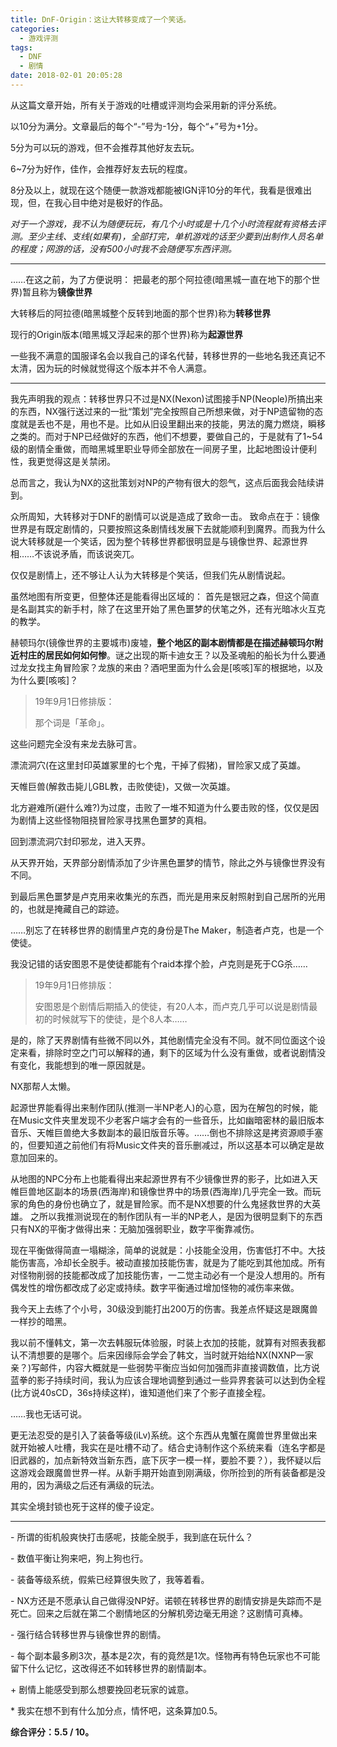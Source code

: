 ```yaml
---
title: DnF-Origin：这让大转移变成了一个笑话。
categories:
  - 游戏评测
tags:
  - DNF
  - 剧情
date: 2018-02-01 20:05:28
---
```


从这篇文章开始，所有关于游戏的吐槽或评测均会采用新的评分系统。

以10分为满分。文章最后的每个“-”号为-1分，每个“+”号为+1分。

5分为可以玩的游戏，但不会推荐其他好友去玩。

6~7分为好作，佳作，会推荐好友去玩的程度。

8分及以上，就现在这个随便一款游戏都能被IGN评10分的年代，我看是很难出现，但，在我心目中绝对是极好的作品。

_对于一个游戏，我不认为随便玩玩，有几个小时或是十几个小时流程就有资格去评测。至少主线、支线(如果有)，全部打完，单机游戏的话至少要到出制作人员名单的程度；网游的话，没有500小时我不会随便写东西评测。_

* * *

……在这之前，为了方便说明： 把最老的那个阿拉德(暗黑城一直在地下的那个世界)暂且称为**镜像世界**

大转移后的阿拉德(暗黑城整个反转到地面的那个世界)称为**转移世界**

现行的Origin版本(暗黑城又浮起来的那个世界)称为**起源世界**

一些我不满意的国服译名会以我自己的译名代替，转移世界的一些地名我还真记不太清，因为玩的时候就觉得这个版本并不令人满意。

* * *

我先声明我的观点：转移世界只不过是NX(Nexon)试图接手NP(Neople)所搞出来的东西，NX强行送过来的一批“策划”完全按照自己所想来做，对于NP遗留物的态度就是丢也不是，用也不是。比如从旧设里翻出来的技能，男法的魔力燃烧，瞬移之类的。而对于NP已经做好的东西，他们不想要，要做自己的，于是就有了1~54级的剧情全重做，而暗黑城里职业导师全部放在一间房子里，比起地图设计便利性，我更觉得这是关禁闭。

总而言之，我认为NX的这批策划对NP的产物有很大的怨气，这点后面我会陆续讲到。

众所周知，大转移对于DNF的剧情可以说是造成了致命一击。 致命点在于：镜像世界是有既定剧情的，只要按照这条剧情线发展下去就能顺利到魔界。而我为什么说大转移就是一个笑话，因为整个转移世界都很明显是与镜像世界、起源世界相……不该说矛盾，而该说突兀。

仅仅是剧情上，还不够让人认为大转移是个笑话，但我们先从剧情说起。

虽然地图有所变更，但整体还是能看得出区域的： 首先是银冠之森，但这个简直是名副其实的新手村，除了在这里开始了黑色噩梦的伏笔之外，还有光暗冰火互克的教学。

赫顿玛尔(镜像世界的主要城市)废墟，**整个地区的副本剧情都是在描述赫顿玛尔附近村庄的居民如何如何惨**。谜之出现的斯卡迪女王？以及圣魂船的船长为什么要通过龙女找主角冒险家？龙族的来由？酒吧里面为什么会是\[咳咳\]军的根据地，以及为什么要\[咳咳\]？

> 19年9月1日修排版：
>
> 那个词是「革命」。

这些问题完全没有来龙去脉可言。

漂流洞穴(在这里封印英雄冢里的七个鬼，干掉了假猪)，冒险家又成了英雄。

天帷巨兽(解救击毙儿GBL教，击败使徒)，又做一次英雄。

北方避难所(避什么难?)为过度，击败了一堆不知道为什么要击败的怪，仅仅是因为剧情上这些怪物阻挠冒险家寻找黑色噩梦的真相。

回到漂流洞穴封印邪龙，进入天界。

从天界开始，天界部分剧情添加了少许黑色噩梦的情节，除此之外与镜像世界没有不同。

到最后黑色噩梦是卢克用来收集光的东西，而光是用来反射照射到自己居所的光用的，也就是掩藏自己的踪迹。

……别忘了在转移世界的剧情里卢克的身份是The Maker，制造者卢克，也是一个使徒。

我没记错的话安图恩不是使徒都能有个raid本撑个脸，卢克则是死于CG杀……

> 19年9月1日修排版：
>
> 安图恩是个剧情后期插入的使徒，有20人本，而卢克几乎可以说是剧情最初的时候就写下的使徒，是个8人本……

是的，除了天界剧情有些微不同以外，其他剧情完全没有不同。就不同位面这个设定来看，排除时空之门可以解释的通，剩下的区域为什么没有重做，或者说剧情没有变化，我能想到的唯一原因就是。

NX那帮人太懒。

起源世界能看得出来制作团队(推测一半NP老人)的心意，因为在解包的时候，能在Music文件夹里发现不少老客户端才会有的一些音乐，比如幽暗密林的最旧版本音乐、天帷巨兽绝大多数副本的最旧版音乐等。……倒也不排除这是拷资源顺手塞的，但要知道之前他们有将Music文件夹的音乐删减过，所以这基本可以确定是故意加回来的。

从地图的NPC分布上也能看得出来起源世界有不少镜像世界的影子，比如进入天帷巨兽地区副本的场景(西海岸)和镜像世界中的场景(西海岸)几乎完全一致。而玩家的角色的身份也确立了，就是冒险家。而不是NX想要的什么鬼拯救世界的大英雄。 之所以我推测说现在的制作团队有一半的NP老人，是因为很明显剩下的东西只有NX的平衡才做得出来：无脑加强弱职业，数字平衡靠减伤。

现在平衡做得简直一塌糊涂，简单的说就是：小技能全没用，伤害低打不中。大技能伤害高，冷却长全脱手。被动直接加技能伤害，就是为了能吃到其他加成。所有对怪物削弱的技能都改成了加技能伤害，一二觉主动必有一个是没人想用的。所有偶发性的增伤都改成了必定或持续。数字平衡通过增加怪物的减伤率来做。

我今天上去练了个小号，30级没到能打出200万的伤害。我差点怀疑这是跟魔兽一样抄的暗黑。

我以前不懂韩文，第一次去韩服玩体验服，时装上衣加的技能，就算有对照表我都认不清想要的是哪个。后来因缘际会学会了韩文，当时就开始给NX(NXNP一家亲？)写邮件，内容大概就是一些弱势平衡应当如何加强而非直接调数值，比方说蓝拳的影子持续时间，我认为应该合理地调整到通过一些异界套装可以达到伪全程(比方说40sCD，36s持续这样)，谁知道他们来了个影子直接全程。

……我也无话可说。

更无法忍受的是引入了装备等级(iLv)系统。这个东西从鬼蟹在魔兽世界里做出来就开始被人吐槽，我实在是吐槽不动了。结合史诗制作这个系统来看（连名字都是旧武器的，加点新特效当新东西，底下灰字一模一样，要脸不要？），我怀疑以后这游戏会跟魔兽世界一样。从新手期开始直到刚满级，你所捡到的所有装备都是没用的，因为满级之后还有满级的玩法。

其实全境封锁也死于这样的傻子设定。

* * *

\- 所谓的街机般爽快打击感呢，技能全脱手，我到底在玩什么？ 

\- 数值平衡让狗来吧，狗上狗也行。 

\- 装备等级系统，假紫已经算很失败了，我等着看。 

\- NX方还是不愿承认自己做得没NP好。诺顿在转移世界的剧情安排是失踪而不是死亡。回来之后就在第二个剧情地区的分解机旁边毫无用途？这剧情可真棒。

\- 强行结合转移世界与镜像世界的剧情。

\-  每个副本最多刷3次，基本是2次，有的竟然是1次。怪物再有特色玩家也不可能留下什么记忆，这改得还不如转移世界的剧情副本。

\+ 剧情上能感受到那么想要挽回老玩家的诚意。

\* 我实在想不到有什么加分点，情怀吧，这条算加0.5。

**综合评分：5.5 / 10。**